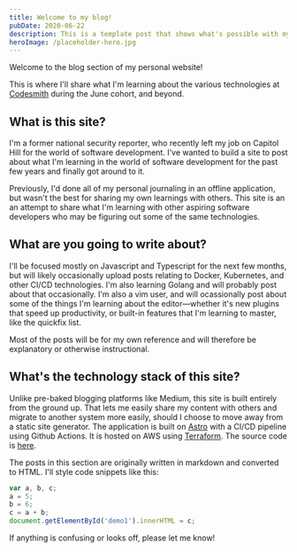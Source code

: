 ```yaml
---
title: Welcome to my blog!
pubDate: 2020-06-22
description: This is a template post that shows what's possible with my blog.
heroImage: /placeholder-hero.jpg
---
```


Welcome to the blog section of my personal website!

This is where I'll share what I'm learning about the various technologies at <a href="https://www.codesmith.io">Codesmith</a> during the June cohort, and beyond. 

## What is this site?

I'm a former national security reporter, who recently left my job on Capitol Hill for the world of software development. I've wanted to build a site to post about what I'm learning in the world of software development for the past few years and finally got around to it.

Previously, I'd done all of my personal journaling in an offline application, but wasn't the best for sharing my own learnings with others. This site is an an attempt to share what I'm learning with other aspiring software developers who may be figuring out some of the same technologies.

## What are you going to write about?

I'll be focused mostly on Javascript and Typescript for the next few months, but will likely occasionally upload posts relating to Docker, Kubernetes, and other CI/CD technologies. I'm also learning Golang and will probably post about that occasionally. I'm also a vim user, and will ocassionally post about some of the things I'm learning about the editor—whether it's new plugins that speed up productivity, or built-in features that I'm learning to master, like the quickfix list.

Most of the posts will be for my own reference and will therefore be explanatory or otherwise instructional.

## What's the technology stack of this site?

Unlike pre-baked blogging platforms like Medium, this site is built entirely from the ground up. That lets me easily share my content with others and migrate to another system more easily, should I choose to move away from a static site generator. The application is built on <a href="https://www.astro.build">Astro</a> with a CI/CD pipeline using Github Actions. It is hosted on AWS using <a href="https://www.terraform.io/">Terraform</a>. The source code is <a href="https://github.com/harrisoncramer/harrisoncramer.me">here</a>.

The posts in this section are originally written in markdown and converted to HTML. I'll style code snippets like this:


```javascript
var a, b, c;
a = 5;
b = 6;
c = a + b;
document.getElementById('demo1').innerHTML = c;
```

If anything is confusing or looks off, please let me know!
